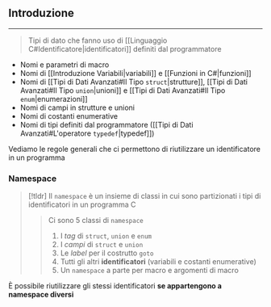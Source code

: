 ## Introduzione
---
>Tipi di dato che fanno uso di [[Linguaggio C#Identificatore|identificatori]] definiti dal programmatore

- Nomi e parametri di macro
- Nomi di [[Introduzione Variabili|variabili]] e [[Funzioni in C#|funzioni]]
- Nomi di [[Tipi di Dati Avanzati#Il Tipo `struct`|strutture]], [[Tipi di Dati Avanzati#Il Tipo `union`|unioni]] e [[Tipi di Dati Avanzati#Il Tipo `enum`|enumerazioni]]
- Nomi di campi in strutture e unioni
- Nomi di costanti enumerative
- Nomi di tipi definiti dal programmatore ([[Tipi di Dati Avanzati#L'operatore `typedef`|typedef]])

Vediamo le regole generali che ci permettono di riutilizzare un identificatore in un programma

### Namespace
>[!tldr]
>Il `namespace` è un insieme di classi in cui sono partizionati i tipi di identificatori in un programma C
>> Ci sono 5 classi di `namespace`
>> 1. I *tag* di `struct`, `union` e `enum`
>> 2. I *campi* di `struct` e `union`
>> 3. Le *label* per il costrutto `goto`
>> 4. Tutti gli altri **identificatori** (variabili e costanti enumerative)
>> 5. Un `namespace` a parte per macro e argomenti di macro

È possibile riutilizzare gli stessi identificatori **se appartengono a namespace diversi**